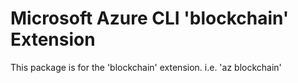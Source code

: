 Microsoft Azure CLI 'blockchain' Extension
==========================================

This package is for the 'blockchain' extension.
i.e. 'az blockchain'
